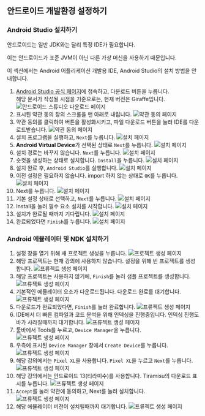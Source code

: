 ## 안드로이드 개발환경 설정하기

### Android Studio 설치하기

안드로이드는 일반 JDK와는 달리 특정 IDE가 필요합니다.

이는 안드로이드가 표준 JVM이 아닌 다른 가상 머신을 사용하기 때문입니다. 

이 섹션에서는 Android 어플리케이션 개발용 IDE, Android Studio의 설치 방법을 안내합니다.

1. [Android Studio 공식 페이지](https://developer.android.com/studio)에 접속하고, 다운로드 버튼을 누릅니다.<br>
    해당 문서가 작성될 시점을 기준으로는, 현재 버전은 Giraffe입니다.
    ![안드로이드 스튜디오 다운로드 페이지](../../images/03/android_download_page.png)
2. 표시된 약관 동의 창의 스크롤을 맨 아래로 내립니다.
    ![약관 동의 페이지](../../images/03/android_term_page.png)
3. 약관 동의를 클릭하여 버튼을 활성화시키고, 파일 다운로드 버튼을 눌러 IDE를 다운로드받습니다.
    ![약관 동의 페이지](../../images/03/android_download_file.png)
4. 설치 프로그램을 실행하고, `Next`를 누릅니다. 
    ![설치 페이지](../../images/03/android_install_01.png)
5. <b>Android Virtual Device</b>가 선택된 상태로 `Next`를 누릅니다.
   ![설치 페이지](../../images/03/android_install_02.png)
6. 설치 경로는 바꾸지 않습니다. `Next`를 누릅니다.
   ![설치 페이지](../../images/03/android_install_03.png)
7. 숏컷을 생성하는 상태로 설치합니다. `Install`을 누릅니다.
   ![설치 페이지](../../images/03/android_install_04.png)
8. 설치 완료 후, `Android Studio`를 실행합니다.
   ![설치 페이지](../../images/03/android_install_05.png)
9. 이전 설정은 필요하지 않습니다. import 하지 않는 상태로 `OK`를 누릅니다.
   ![설치 페이지](../../images/03/android_install_06.png)
10. Next를 누릅니다.
   ![설치 페이지](../../images/03/android_install_07.png)
11. 기본 설정 상태로 선택하고, `Next`를 누릅니다.
    ![설치 페이지](../../images/03/android_install_08.png)
12. Install을 눌러 필수 요소 설치를 시작합니다.
    ![설치 페이지](../../images/03/android_install_10.png)
13. 설치가 완료될 때까지 기다립니다.
    ![설치 페이지](../../images/03/android_install_11.png)
14. 완료되었다면 `Finish`를 누릅니다.
    ![설치 페이지](../../images/03/android_install_12.png)

### Android 에뮬레이터 및 NDK 설치하기

1. 설정 창을 열기 위해 새 프로젝트 생성을 누릅니다.
   ![프로젝트 생성 페이지](../../images/03/emulator_install_01.png)
2. 해당 프로젝트는 현재 강의에 사용하지 않습니다. 설정을 위해 빈 프로젝트를 생성합니다.
   ![프류젝트 생성 페이지](../../images/03/emulator_install_02.png)
3. 해당 프로젝트는 사용하지 않기에, `Finish`를 눌러 샘플 프로젝트를 생성합니다.
   ![프류젝트 생성 페이지](../../images/03/emulator_install_03.png)
4. 기본적인 에뮬레이터 요소가 다운로드됩니다. 다운로드 완료를 대기합니다.
   ![프류젝트 생성 페이지](../../images/03/emulator_install_04.png)
5. 다운로드가 완료되었다면, `Finish`를 눌러 완료합니다.
   ![프류젝트 생성 페이지](../../images/03/emulator_install_05.png)
6. IDE에서 더 빠른 컴파일과 코드 분석을 위해 인덱싱을 진행중입니다. 인덱싱 진행도 바가 사라질때까지 대기합니다.
   ![프류젝트 생성 페이지](../../images/03/emulator_install_06.png)
7. 툴바에서 Tools를 누르고, `Device Manager`을 누릅니다.   
   ![프류젝트 생성 페이지](../../images/03/emulator_install_07.png)
8. 우측에 표시된 `Device Manager` 창에서 `Create Device`를 누릅니다.  
   ![프류젝트 생성 페이지](../../images/03/emulator_install_08.png) 
9. 해당 강의에서는 `Pixel XL`을 사용합니다. `Pixel XL`을 누르고 `Next`를 누릅니다.
   ![프류젝트 생성 페이지](../../images/03/emulator_install_09.png)
10. 해당 강의에서는 안드로이드 13(티라미수)를 사용합니다. Tiramisu의 다운로드 표시를 누릅니다.
    ![프류젝트 생성 페이지](../../images/03/emulator_install_10.png)
11. `Accept`를 눌러 약관에 동의하고, Next를 눌러 설치합니다.
    ![프류젝트 생성 페이지](../../images/03/emulator_install_11.png)
12. 해당 에뮬레이터 버전이 설치될때까지 대기합니다.
    ![프류젝트 생성 페이지](../../images/03/emulator_install_12.png)